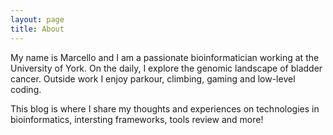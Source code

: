 ```yaml
---
layout: page
title: About
---
```


My name is Marcello and I am a passionate bioinformatician working at the University of York. On the daily, I explore the genomic landscape of bladder cancer. Outside work I enjoy parkour, climbing, gaming and low-level coding.

This blog is where I share my thoughts and experiences on technologies in bioinformatics, intersting frameworks, tools review and more!

